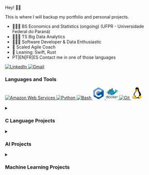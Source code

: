 Hey! 👋🏽

This is where I will backup my portfolio and personal projects.

- 👨🏻‍🎓&nbsp;BS Economics and Statistics (ongoing) (UFPR - Universidade Federal do Paraná) 
- 👨🏻‍🎓&nbsp;TS Big Data Analytics
- 👨🏻‍💻&nbsp;Software Developer & Data Enthusiastic 
- 🚆&nbsp;Scaled Agile Coach
- 🌱&nbsp;Leaning: Swift, Rust
- PT|EN|FR|ES Contact me in one of those languages 

<p>
  <a target="_blank" href="https://www.linkedin.com/in/rafaeldiascwb/">
    <img src="https://img.shields.io/badge/LinkedIn-0077B5?style=for-the-badge&logo=linkedin&logoColor=white" alt="LinkedIn">
  </a>
  <a target="_blank" href="mailto:rwdias1991@gmail.com">
    <img src="https://img.shields.io/badge/Gmail-D14836?style=for-the-badge&logo=gmail&logoColor=white" alt="Gmail">
  </a>
</p>
<h3>Languages and Tools</h3>
<a href="https://aws.amazon.com/" target="_blank" rel="aws">
  <img src="https://www.logo.wine/a/logo/Amazon_Web_Services/Amazon_Web_Services-Logo.wine.svg" alt="Amazon Web Services" width="40" height="40">
</a> 
<a href="https://www.python.org" target="_blank" rel="python">
  <img src="https://www.pngfind.com/pngs/m/62-626208_python-logo-png-transparent-background-python-logo-png.png" alt="Python" width="40" height="40">
</a> 
<a href="https://www.gnu.org/software/bash/" target="_blank" rel="noreferrer">
  <img src="https://www.vectorlogo.zone/logos/gnu_bash/gnu_bash-icon.svg" alt="Bash" width="40" height="40">
</a> 
<a href="https://www.cprogramming.com/" target="_blank" rel="noreferrer">
  <img src="https://raw.githubusercontent.com/devicons/devicon/master/icons/c/c-original.svg" alt="C" width="40" height="40">
</a>  
<a href="https://www.docker.com/" target="_blank" rel="noreferrer">
  <img src="https://raw.githubusercontent.com/devicons/devicon/master/icons/docker/docker-original-wordmark.svg" alt="Docker" width="40" height="40">
</a> 
<a href="https://git-scm.com/" target="_blank" rel="noreferrer">
  <img src="https://www.vectorlogo.zone/logos/git-scm/git-scm-icon.svg" alt="Git" width="40" height="40">
</a> 
<a href="https://www.linux.org/" target="_blank" rel="noreferrer">
  <img src="https://raw.githubusercontent.com/devicons/devicon/master/icons/linux/linux-original.svg" alt="Linux" width="40" height="40">
</a> 
<br>
<br>

<details><summary><h3>C Language Projects</h3></summary>
&nbsp;&nbsp;<details>
&nbsp;&nbsp;&nbsp;&nbsp;<summary><h3>🚀 42 School Projects</h3></summary>


| Phase | Project | Language | Grade | Start | End | Description |
| :---: | :---: | :---: | :---: | :---: | :---: | :---: | 
| 1 | [libft](https://github.com/rwdias/libft) | C | 125% | 04/04/2022 | 02/05/2022 | Create a library of basci functions. | [![Libft]|
| 2 | [get_next_line](https://github.com/rwdias/get_next_line) | C | 100% | 02/05/2022 | 16/05/2022 | Read a single line from a fd. | [![GNL]|
| 3 | [ft_printf](https://github.com/rwdias/ft_printf) | C | 100% | 16/05/2022 | 30/05/2022 | Recreates the printf function. | [![ft_printf]|

&nbsp;&nbsp;</details>
  </details>
<details><summary><h3>AI Projects</h3></summary>
  
| Project                                 | Language | Description                            |
| --------------------------------------- | -------- | -------------------------------------- |
| [berkley CS188](https://github.com/rwdias/berkleyCS188_Spring2023)| Python        | Pacman game using AI|

</details>
<details><summary><h3>Machine Learning Projects</h3></summary>
  
| Project                                 | Language | Description                            |
| --------------------------------------- | -------- | -------------------------------------- |
| [Brazil Exports](https://github.com/rwdias/ce329ML_Project)| Python        | Brazil Exports|

</details>
